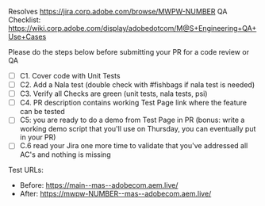 Resolves https://jira.corp.adobe.com/browse/MWPW-NUMBER
QA Checklist: https://wiki.corp.adobe.com/display/adobedotcom/M@S+Engineering+QA+Use+Cases

Please do the steps below before submitting your PR for a code review or QA

- [ ] C1. Cover code with Unit Tests
- [ ] C2. Add a Nala test (double check with #fishbags if nala test is needed)
- [ ] C3. Verify all Checks are green (unit tests, nala tests, psi)
- [ ] C4. PR description contains working Test Page link where the feature can be tested
- [ ] C5: you are ready to do a demo from Test Page in PR (bonus: write a working demo script that you'll use on Thursday, you can eventually put in your PR)
- [ ] C.6 read your Jira one more time to validate that you've addressed all AC's and nothing is missing

Test URLs:
- Before: https://main--mas--adobecom.aem.live/
- After: https://mwpw-NUMBER--mas--adobecom.aem.live/
